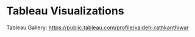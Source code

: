 # Tableau Visualizations
 Tableau Gallery: https://public.tableau.com/profile/vaidehi.rathkanthiwar
